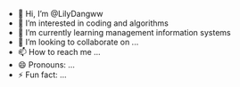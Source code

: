 - 👋 Hi, I’m @LilyDangww
- 👀 I’m interested in coding and algorithms
- 🌱 I’m currently learning management information systems 
- 💞️ I’m looking to collaborate on ...
- 📫 How to reach me ...
- 😄 Pronouns: ...
- ⚡ Fun fact: ...

<!---
LilyDangww/LilyDangww is a ✨ special ✨ repository because its `README.md` (this file) appears on your GitHub profile.
You can click the Preview link to take a look at your changes.
--->
